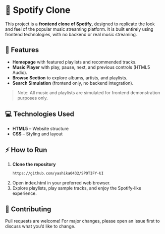 # 🎵 Spotify Clone

This project is a **frontend clone of Spotify**, designed to replicate the look and feel of the popular music streaming platform. It is built entirely using frontend technologies, with no backend or real music streaming.

## 🚀 Features

- **Homepage** with featured playlists and recommended tracks.  
- **Music Player** with play, pause, next, and previous controls (HTML5 Audio).  
- **Browse Section** to explore albums, artists, and playlists.  
- **Search Simulation** (frontend only, no backend integration).  

> Note: All music and playlists are simulated for frontend demonstration purposes only.

## 💻 Technologies Used

- **HTML5** – Website structure  
- **CSS** – Styling and layout

## ⚡ How to Run

1. **Clone the repository**  
   ```bash
   https://github.com/yashika0432/SPOTIFY-UI
2. Open index.html in your preferred web browser.
3. Explore playlists, play sample tracks, and enjoy the Spotify-like experience.

## 🤝 Contributing
Pull requests are welcome! 
For major changes, please open an issue first to discuss what you’d like to change.
